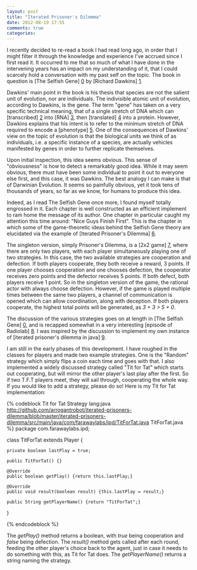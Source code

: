 ```yaml
---
layout: post
title: "Iterated Prisoner's Dilemma"
date: 2012-08-19 17:55
comments: true
categories: 
---
```


I recently decided to re-read a book I had read long ago, in order that I might filter it through the knowledge and experience I've accrued since I first read it. It occurred to me that so much of what I have done in the intervening years has an impact on my understanding of it, that I could scarcely hold a conversation with my past self on the topic. The book in question is [The Selfish Gene] [0] by [Richard Dawkins] [1].

<!-- more -->

Dawkins' main point in the book is his thesis that species are not the salient unit of evolution, nor are individuals. The indivisible atomic unit of evolution, according to Dawkins, is the gene. The term "gene" has taken on a very specific technical meaning, that of a single stretch of DNA which can [transcribed] [2] into [RNA] [3], then [translated] [4] into a protein. However, Dawkins explains that his intent is to refer to the minimum stretch of DNA required to encode a [phenotype] [5]. One of the consequences of Dawkins' view on the topic of evolution is that the biological units we think of as individuals, i.e. a specific instance of a species, are actually vehicles manifested by genes in order to further replicate themselves.

Upon initial inspection, this idea seems obvious. This sense of "obviousness" is how to detect a remarkably good idea. While it may seem obvious, there must have been some individual to point it out to everyone else first, and this case, it was Dawkins. The best analogy I can make is that of Darwinian Evolution. It seems so painfully obvious, yet it took tens of thousands of years, so far as we know, for humans to produce this idea.

Indeed, as I read The Selfish Gene once more, I found myself totally engrossed in it. Each chapter is well constructed as an efficient implement to ram home the message of its author. One chapter in particular caught my attention this time around: "Nice Guys Finish First". This is the chapter in which some of the game-theoretic ideas behind the Selfish Gene theory are elucidated via the example of [Iterated Prisoner's Dilemma] [6].

The singleton version, simply Prisoner's Dilemma, is a [2x2 game] [7], where there are only two players, with each player simultaneously playing one of two strategies. In this case, the two available strategies are cooperation and defection. If both players cooperate, they both receive a reward, 3 points. If one player chooses cooperation and one chooses defection, the cooperator receives zero points and the defector receives 5 points. If both defect, both players receive 1 point. So in the singleton version of the game, the rational actor with always choose defection. However, if the game is played multiple times between the same two players, a channel of communication is opened which can allow coordination, along with deception. If both players cooperate, the highest total points will be generated, as _3 + 3 > 5 + 0_.

The discussion of the various strategies goes on at length in [The Selfish Gene] [0], and is recapped somewhat in a very interesting [episode of Radiolab] [8]. I was inspired by the discussion to implement my own instance of [iterated prisoner's dilemma in java] [9].

I am still in the early phases of this development. I have roughed in the classes for players and made two example strategies. One is the "Random" strategy which simply flips a coin each time and goes with that. I also implemented a widely discussed strategy called "Tit for Tat" which starts out cooperating, but will mirror the other player's last play after the first. So if two T.F.T players meet, they will sail through, cooperating the whole way. If you would like to add a strategy, please do so! Here is my Tit for Tat implementation:

{% codeblock Tit for Tat Strategy lang:java http://github.com/arrogantrobot/iterated-prisoners-dilemma/blob/master/iterated-prisoners-dilemma/src/main/java/com/farawaylabs/ipd/TitForTat.java TitForTat.java %}
package com.farawaylabs.ipd;

class TitForTat extends Player {

    private boolean lastPlay = true;

    public TitForTat() {}

    @Override
    public boolean getPlay() {return this.lastPlay;}

    @Override
    public void result(boolean result) {this.lastPlay = result;}

    public String getPlayerName() {return "TitForTat";}
}

{% endcodeblock %}

The _getPlay()_ method returns a boolean, with _true_ being cooperation and _false_ being defection. The _result()_ method gets called after each round, feeding the other player's choice back to the agent, just in case it needs to do something with this, as Tit for Tat does. The _getPlayerName()_ returns a string naming the strategy.


[0]: http://www.amazon.com/gp/product/B000SEHIG2/ref=as_li_ss_tl?ie=UTF8&camp=1789&creative=390957&creativeASIN=B000SEHIG2&linkCode=as2&tag=archetypal-20 "The Selfish Gene, by Richard Dawkins"
[1]: http://en.wikipedia.org/wiki/Richard_Dawkins "Richard Dawkins"
[2]: http://en.wikipedia.org/wiki/Transcription_(genetics) "transcription"
[3]: http://en.wikipedia.org/wiki/Transcription_(genetics) "RNA"
[4]: http://en.wikipedia.org/wiki/Translation_(biology) "translation"
[5]: http://en.wikipedia.org/wiki/Phenotype "phenotype"
[6]: http://en.wikipedia.org/wiki/Prisoner%27s_dilemma#The_iterated_prisoners.27_dilemma "Iterated Prisoner's Dilemma"
[7]: http://en.wikipedia.org/wiki/Symmetric_game#Symmetry_in_2x2_games "2x2 games"
[8]: http://www.radiolab.org/blogs/radiolab-blogland/2010/dec/14/prisoners-dilemma/ "radiolab"
[9]: https://github.com/arrogantrobot/iterated-prisoners-dilemma "ipd"
